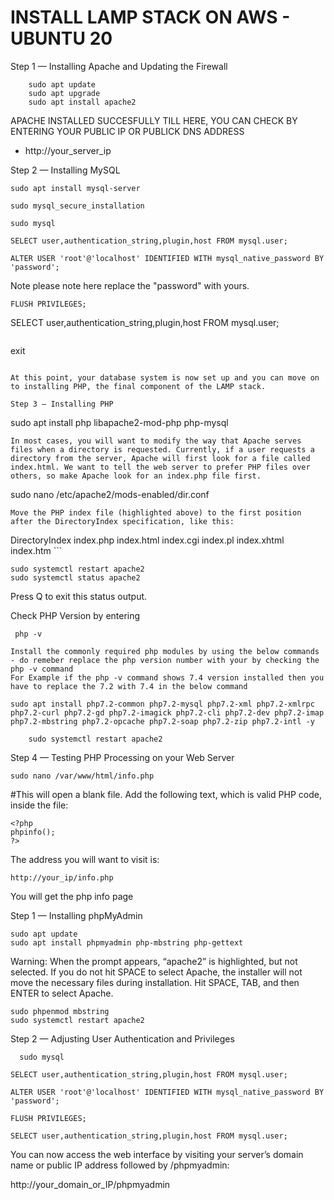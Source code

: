 # INSTALL LAMP STACK ON AWS - UBUNTU 20

Step 1 — Installing Apache and Updating the Firewall
```
	sudo apt update
	sudo apt upgrade
	sudo apt install apache2
```
 APACHE INSTALLED SUCCESFULLY TILL HERE, YOU CAN CHECK BY ENTERING YOUR PUBLIC IP OR PUBLICK DNS ADDRESS 
- http://your_server_ip


Step 2 — Installing MySQL

```
sudo apt install mysql-server
```

```
sudo mysql_secure_installation
```

```
sudo mysql
```

```
SELECT user,authentication_string,plugin,host FROM mysql.user;
```

```
ALTER USER 'root'@'localhost' IDENTIFIED WITH mysql_native_password BY 'password';
```

Note  please note here replace the "password" with yours.

```
FLUSH PRIVILEGES;
```

SELECT user,authentication_string,plugin,host FROM mysql.user;
```
```
exit
```

At this point, your database system is now set up and you can move on to installing PHP, the final component of the LAMP stack.

Step 3 — Installing PHP

```
sudo apt install php libapache2-mod-php php-mysql
```
In most cases, you will want to modify the way that Apache serves files when a directory is requested. Currently, if a user requests a directory from the server, Apache will first look for a file called index.html. We want to tell the web server to prefer PHP files over others, so make Apache look for an index.php file first.
```
sudo nano /etc/apache2/mods-enabled/dir.conf
```
Move the PHP index file (highlighted above) to the first position after the DirectoryIndex specification, like this:
```
<IfModule mod_dir.c>
	DirectoryIndex index.php index.html index.cgi index.pl index.xhtml index.htm
</IfModule>	
```

```
sudo systemctl restart apache2
sudo systemctl status apache2
```

Press Q to exit this status output.
	
Check PHP Version by entering 
```
 php -v
```

	Install the commonly required php modules by using the below commands - do remeber replace the php version number with your by checking the php -v command 
	For Example if the php -v command shows 7.4 version installed then you have to replace the 7.2 with 7.4 in the below command


```
sudo apt install php7.2-common php7.2-mysql php7.2-xml php7.2-xmlrpc php7.2-curl php7.2-gd php7.2-imagick php7.2-cli php7.2-dev php7.2-imap php7.2-mbstring php7.2-opcache php7.2-soap php7.2-zip php7.2-intl -y
```
```
	sudo systemctl restart apache2
```

	
Step 4 — Testing PHP Processing on your Web Server
```
sudo nano /var/www/html/info.php
```	

#This will open a blank file. Add the following text, which is valid PHP code, inside the file:


```
<?php
phpinfo();
?>

```	
The address you will want to visit is:

	http://your_ip/info.php

You will get the php info page

Step 1 — Installing phpMyAdmin

```
sudo apt update
sudo apt install phpmyadmin php-mbstring php-gettext
```
Warning: When the prompt appears, “apache2” is highlighted, but not selected. If you do not hit SPACE to select Apache, the installer will not move the necessary files during installation. Hit SPACE, TAB, and then ENTER to select Apache.
```
sudo phpenmod mbstring
sudo systemctl restart apache2
```

  
Step 2 — Adjusting User Authentication and Privileges
```
  sudo mysql
```
```
SELECT user,authentication_string,plugin,host FROM mysql.user;
```
```
ALTER USER 'root'@'localhost' IDENTIFIED WITH mysql_native_password BY 'password';
```
```
FLUSH PRIVILEGES;

```
```
SELECT user,authentication_string,plugin,host FROM mysql.user;
```

You can now access the web interface by visiting your server’s domain name or public IP address followed by /phpmyadmin:

http://your_domain_or_IP/phpmyadmin


	
